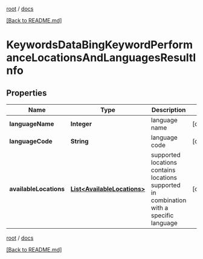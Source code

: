 [root](./../ "root") / [docs](./ "docs")

[[Back to README.md]](./../README.md "[Back to README.md]")

# KeywordsDataBingKeywordPerformanceLocationsAndLanguagesResultInfo

## Properties

| Name | Type | Description | Notes |
|------------ | ------------- | ------------- | -------------|
|**languageName** | **Integer** | language name |  [optional] |
|**languageCode** | **String** | language code |  [optional] |
|**availableLocations** | [**List&lt;AvailableLocations&gt;**](AvailableLocations.md) | supported locations contains locations supported in combination with a specific language |  [optional] |

[root](./../ "root") / [docs](./ "docs")

[[Back to README.md]](./../README.md "[Back to README.md]")